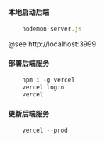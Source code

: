 
#### 本地启动后端
```js
    nodemon server.js
```
@see http://localhost:3999

#### 部署后端服务
```js
    npm i -g vercel
    vercel login
    vercel
```

#### 更新后端服务
```js
    vercel --prod
```


